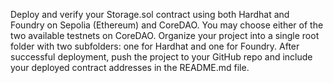 
Deploy and verify your Storage.sol contract using both Hardhat and Foundry on Sepolia (Ethereum) and CoreDAO.
 You may choose either of the two available testnets on CoreDAO. Organize your project into a single root folder with two subfolders: one for Hardhat and one for Foundry.
 After successful deployment, push the project to your GitHub repo and include your deployed contract addresses in the README.md file.

